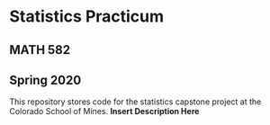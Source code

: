# Statistics Practicum
## MATH 582
## Spring 2020

This repository stores code for the statistics capstone project at the Colorado School of Mines. **Insert Description Here**
